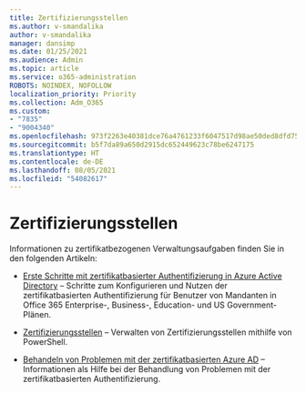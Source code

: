 ```yaml
---
title: Zertifizierungsstellen
ms.author: v-smandalika
author: v-smandalika
manager: dansimp
ms.date: 01/25/2021
ms.audience: Admin
ms.topic: article
ms.service: o365-administration
ROBOTS: NOINDEX, NOFOLLOW
localization_priority: Priority
ms.collection: Adm_O365
ms.custom:
- "7835"
- "9004340"
ms.openlocfilehash: 973f2263e40381dce76a4761233f6047517d98ae50ded8dfd75bffc4bbc68d2b
ms.sourcegitcommit: b5f7da89a650d2915dc652449623c78be6247175
ms.translationtype: HT
ms.contentlocale: de-DE
ms.lasthandoff: 08/05/2021
ms.locfileid: "54082617"
---
```

# <a name="certificate-authorities"></a>Zertifizierungsstellen

Informationen zu zertifikatbezogenen Verwaltungsaufgaben finden Sie in den folgenden Artikeln:

- [Erste Schritte mit zertifikatbasierter Authentifizierung in Azure Active Directory](https://docs.microsoft.com/azure/active-directory/authentication/active-directory-certificate-based-authentication-get-started#:~:text=Certificate-based)  – Schritte zum Konfigurieren und Nutzen der zertifikatbasierten Authentifizierung für Benutzer von Mandanten in Office 365 Enterprise-, Business-, Education- und US Government-Plänen.

- [Zertifizierungsstellen](https://docs.microsoft.com/powershell/module/azuread)  – Verwalten von Zertifizierungsstellen mithilfe von PowerShell.

- [Behandeln von Problemen mit der zertifikatbasierten Azure AD](https://docs.microsoft.com/troubleshoot/azure/active-directory/certificate-based-authenticate-issue)  – Informationen als Hilfe bei der Behandlung von Problemen mit der zertifikatbasierten Authentifizierung.




